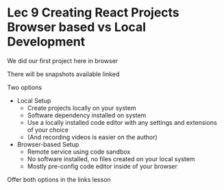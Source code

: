 # Lec 9 Creating React Projects Browser based vs Local Development

We did our first project here in browser

There will be snapshots available linked

Two options
* Local Setup
  * Create projects locally on your system
  * Software dependency installed on system
  * Use a locally installed code editor with any settings and extensions of your choice
  * (And recording videos is easier on the author)
* Browser-based Setup
  * Remote service using code sandbox
  * No software installed, no files created on your local system
  * Mostly pre-config code editor inside of your browser

Offer both options in the links lesson
